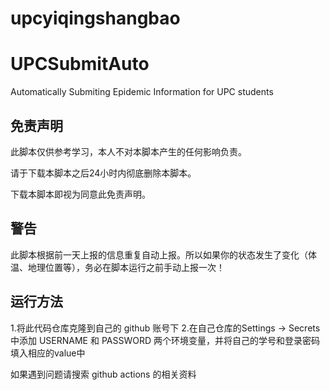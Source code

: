 # upcyiqingshangbao
# UPCSubmitAuto
Automatically Submiting Epidemic Information for UPC students

## 免责声明

此脚本仅供参考学习，本人不对本脚本产生的任何影响负责。

请于下载本脚本之后24小时内彻底删除本脚本。

下载本脚本即视为同意此免责声明。

## 警告
此脚本根据前一天上报的信息重复自动上报。所以如果你的状态发生了变化（体温、地理位置等），务必在脚本运行之前手动上报一次！

## 运行方法
1.将此代码仓库克隆到自己的 github 账号下
2.在自己仓库的Settings -> Secrets 中添加 USERNAME 和 PASSWORD 两个环境变量，并将自己的学号和登录密码填入相应的value中

如果遇到问题请搜索 github actions 的相关资料
